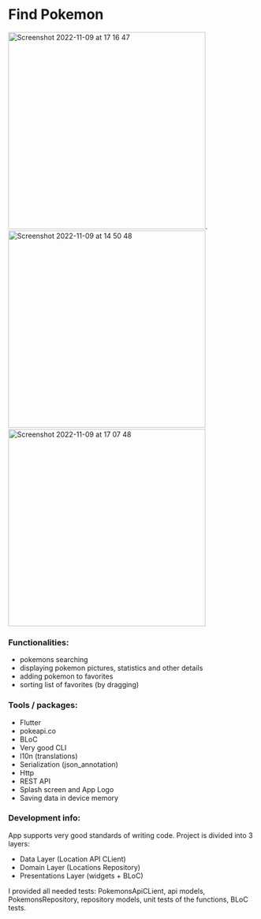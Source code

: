 # Find Pokemon


<img height="400" alt="Screenshot 2022-11-09 at 17 16 47" src="https://user-images.githubusercontent.com/38291070/200883104-a2407bd9-480a-40cc-b275-b5a27f7413fa.png">.   &nbsp;&nbsp;&nbsp;&nbsp;  <img height="400" alt="Screenshot 2022-11-09 at 14 50 48" src="https://user-images.githubusercontent.com/38291070/200847937-5de4993a-28f9-431f-b6d8-3bb56d54fcf2.png">  &nbsp;&nbsp;&nbsp;&nbsp;   <img height="400" alt="Screenshot 2022-11-09 at 17 07 48" src="https://user-images.githubusercontent.com/38291070/200880959-89a990fd-4895-4844-8c0e-a4ad8406c56b.png">


### Functionalities:
- pokemons searching
- displaying pokemon pictures, statistics and other details
- adding pokemon to favorites
- sorting list of favorites (by dragging)

### Tools / packages:
- Flutter
- pokeapi.co
- BLoC
- Very good CLI
- l10n (translations)
- Serialization (json_annotation)
- Http
- REST API
- Splash screen and App Logo
- Saving data in device memory


### Development info:
App supports very good standards of writing code. Project is divided into 3 layers:
- Data Layer (Location API CLient)
- Domain Layer (Locations Repository)
- Presentations Layer (widgets + BLoC)

I provided all needed tests: PokemonsApiCLient, api models, PokemonsRepository, repository models, unit tests of the functions, BLoC tests.
